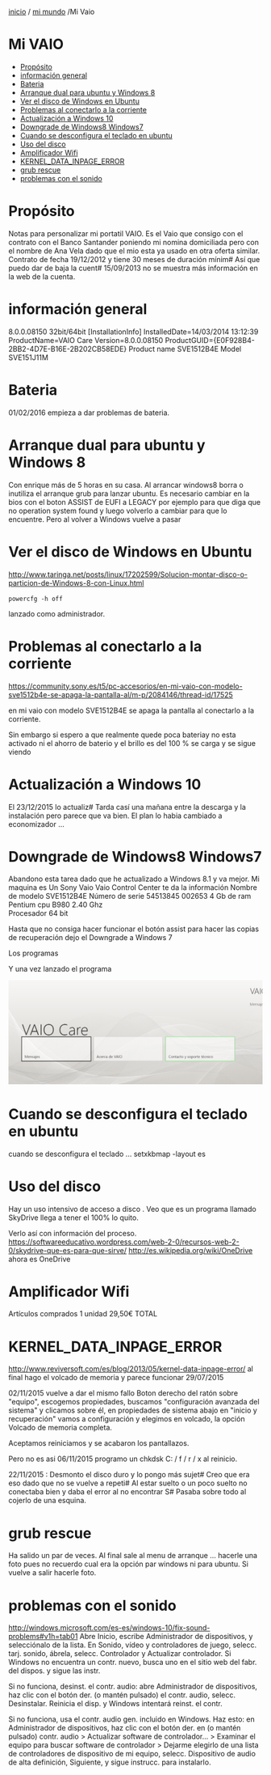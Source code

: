 [inicio](inicio.html) / [mi mundo](miMundo.html) /Mi Vaio 
# Mi VAIO 
<!-- MarkdownTOC -->

- [Propósito](#propósito)
- [información general](#información-general)
- [Bateria](#bateria)
- [Arranque dual para ubuntu y Windows 8](#arranque-dual-para-ubuntu-y-windows-8)
- [Ver el disco de Windows en Ubuntu](#ver-el-disco-de-windows-en-ubuntu)
- [Problemas al conectarlo a la corriente](#problemas-al-conectarlo-a-la-corriente)
- [Actualización a Windows 10](#actualización-a-windows-10)
- [Downgrade de Windows8  Windows7](#downgrade-de-windows8--windows7)
- [Cuando se desconfigura el teclado en ubuntu](#cuando-se-desconfigura-el-teclado-en-ubuntu)
- [Uso del disco](#uso-del-disco)
- [Amplificador Wifi](#amplificador-wifi)
- [KERNEL_DATA_INPAGE_ERROR](#kernel_data_inpage_error)
- [grub rescue](#grub-rescue)
- [problemas con el sonido](#problemas-con-el-sonido)

<!-- /MarkdownTOC -->

# Propósito
Notas para personalizar mi portatil VAIO.
Es el Vaio que consigo con el contrato con el Banco Santander poniendo mi nomina domiciliada pero con el nombre de Ana Vela dado que el mio esta ya usado en otra oferta similar.
Contrato de fecha 19/12/2012
y tiene 30 meses de duración mínim# Así que puedo dar de baja la cuent# 
15/09/2013 no se muestra más información en la web de la cuenta.


# información general 

8.0.0.08150
32bit/64bit
[InstallationInfo]
InstalledDate=14/03/2014 13:12:39
ProductName=VAIO Care
Version=8.0.0.08150
ProductGUID={E0F928B4-2BB2-4D7E-B16E-2B202CB58EDE}
    Product name SVE1512B4E
    Model SVE151J11M
# Bateria
01/02/2016 empieza a dar problemas de bateria.


# Arranque dual para ubuntu y Windows 8
Con enrique más de 5 horas en su casa.
Al arrancar windows8 borra o inutiliza el arranque grub para lanzar ubuntu.
Es necesario cambiar en la bios con el boton ASSIST de EUFI a LEGACY por ejemplo para que diga que no operation system found y luego volverlo a cambiar para que lo encuentre.
Pero al volver a Windows vuelve a pasar

# Ver el disco de Windows en Ubuntu
http://www.taringa.net/posts/linux/17202599/Solucion-montar-disco-o-particion-de-Windows-8-con-Linux.html
```
powercfg -h off
```
lanzado como administrador.
# Problemas al conectarlo a la corriente
https://community.sony.es/t5/pc-accesorios/en-mi-vaio-con-modelo-sve1512b4e-se-apaga-la-pantalla-al/m-p/2084146/thread-id/17525

en mi vaio con modelo SVE1512B4E se apaga la pantalla al conectarlo a la corriente.

Sin embargo si espero a que realmente quede poca bateriay
 no esta activado ni el ahorro de baterio y el brillo es del 100 % se carga y se sigue viendo

# Actualización a Windows 10
El 23/12/2015 lo actualiz# Tarda casí una mañana entre la descarga y la instalación pero parece que va bien.
El plan lo habia cambiado a economizador ...

# Downgrade de Windows8  Windows7
Abandono esta tarea dado que he actualizado a Windows 8.1 y va mejor.
Mi maquina es 
Un Sony Vaio 
Vaio Control Center te da la información
Nombre de modelo   SVE1512B4E
Número de serie       54513845  002653
4 Gb de ram
Pentium cpu B980 2.40 Ghz	
Procesador 64 bit

Hasta que no consiga hacer funcionar el botón assist para hacer las copias de recuperación dejo el 
Downgrade a Windows 7





Los programas



Y una vez lanzado el programa

![captura](img/uno.png "captura")



# Cuando se desconfigura el teclado en ubuntu
cuando se desconfigura el teclado ...
setxkbmap -layout es
# Uso del disco
Hay un uso intensivo de acceso a disco .
Veo que es un programa llamado SkyDrive llega a tener el 100% lo quito.

Verlo así con información del proceso.
https://softwareeducativo.wordpress.com/web-2-0/recursos-web-2-0/skydrive-que-es-para-que-sirve/
http://es.wikipedia.org/wiki/OneDrive
ahora es OneDrive 
# Amplificador Wifi
Artículos comprados
1 unidad
29,50€
TOTAL



# KERNEL_DATA_INPAGE_ERROR


http://www.reviversoft.com/es/blog/2013/05/kernel-data-inpage-error/
al final hago el volcado de memoria y parece funcionar 29/07/2015

02/11/2015 
vuelve a dar el mismo fallo
Boton derecho del ratón sobre "equipo", escogemos propiedades, buscamos "configuración avanzada del sistema" y clicamos sobre él, en propiedades de sistema abajo en "inicio y recuperación" vamos a configuración y elegimos en volcado, la opción Volcado de memoria completa.

Aceptamos reiniciamos y se acabaron los pantallazos.

Pero no es asi 06/11/2015 
programo un chkdsk C: / f / r / x  al reinicio.

22/11/2015 :
Desmonto el disco duro y lo pongo más sujet# 
Creo que era eso dado que no se vuelve a repeti# Al estar suelto o un poco suelto no conectaba bien y daba el error al no encontrar S# Pasaba sobre todo al cojerlo de una esquina.

# grub rescue
Ha salido un par de veces.
Al final sale al menu de arranque …
hacerle una foto pues no recuerdo cual era la opción par windows ni para ubuntu.
Si vuelve a salir hacerle foto.

# problemas con el sonido 
<http://windows.microsoft.com/es-es/windows-10/fix-sound-problems#v1h=tab01>
Abre Inicio, escribe Administrador de dispositivos, y selecciónalo de la lista. En Sonido, vídeo y controladores de juego, selecc. tarj. sonido, ábrela, selecc. Controlador y Actualizar controlador. Si Windows no encuentra un contr. nuevo, busca uno en el sitio web del fabr. del dispos. y sigue las instr.

Si no funciona, desinst. el contr. audio: abre Administrador de dispositivos, haz clic con el botón der. (o mantén pulsado) el contr. audio, selecc. Desinstalar. Reinicia el disp. y Windows intentará reinst. el contr.

Si no funciona, usa el contr. audio gen. incluido en Windows. Haz esto: en Administrador de dispositivos, haz clic con el botón der. en (o mantén pulsado) contr. audio > Actualizar software de controlador... > Examinar el equipo para buscar software de controlador > Dejarme elegirlo de una lista de controladores de dispositivo de mi equipo, selecc. Dispositivo de audio de alta definición, Siguiente, y sigue instrucc. para instalarlo.
